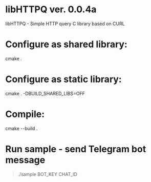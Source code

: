 # libHTTPQ ver. 0.0.4a
libHTTPQ - Simple HTTP query C library based on CURL

# Configure as shared library:
cmake .

# Configure as static library:
cmake . -DBUILD_SHARED_LIBS=OFF

# Compile:
cmake --build .

# Run sample - send Telegram bot message
> ./sample BOT_KEY CHAT_ID
